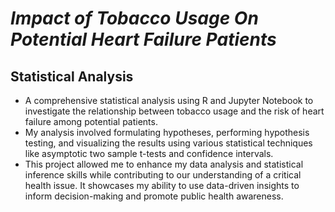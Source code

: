 # _Impact of Tobacco Usage On Potential Heart Failure Patients_

## Statistical Analysis
- A comprehensive statistical analysis using R and Jupyter Notebook to investigate the relationship between tobacco usage and the risk of heart failure among potential patients.
- My analysis involved formulating hypotheses, performing hypothesis testing, and visualizing the results using various statistical techniques like asymptotic two sample t-tests and confidence intervals.
- This project allowed me to enhance my data analysis and statistical inference skills while contributing to our understanding of a critical health issue. It showcases my ability to use data-driven insights to inform decision-making and promote public health awareness.
